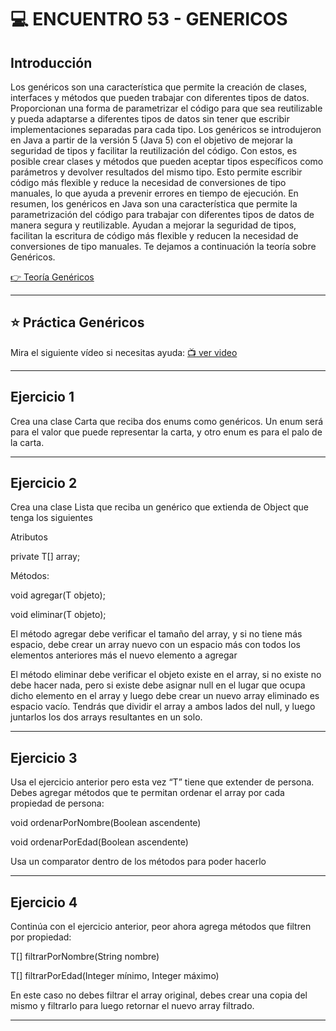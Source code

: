 # :computer: ENCUENTRO 53 - GENERICOS

## Introducción

Los genéricos son una característica que permite la creación de clases, interfaces y métodos que pueden trabajar con diferentes tipos de datos. Proporcionan una forma de parametrizar el código para que sea reutilizable y pueda adaptarse a diferentes tipos de datos sin tener que escribir implementaciones separadas para cada tipo. Los genéricos se introdujeron en Java a partir de la versión 5 (Java 5) con el objetivo de mejorar la seguridad de tipos y facilitar la reutilización del código. Con estos, es posible crear clases y métodos que pueden aceptar tipos específicos como parámetros y devolver resultados del mismo tipo. Esto permite escribir código más flexible y reduce la necesidad de conversiones de tipo manuales, lo que ayuda a prevenir errores en tiempo de ejecución. En resumen, los genéricos en Java son una característica que permite la parametrización del código para trabajar con diferentes tipos de datos de manera segura y reutilizable. Ayudan a mejorar la seguridad de tipos, facilitan la escritura de código más flexible y reducen la necesidad de conversiones de tipo manuales. Te dejamos a continuación la teoría sobre Genéricos. 

[👉 Teoría Genéricos](https://drive.google.com/file/d/19Vw3xlkUgEYgvOS85MYOF5d9UTRW_qvm/view)

---

## :star: Práctica Genéricos

Mira el siguiente vídeo si necesitas ayuda: [:tv: ver video](https://youtu.be/HDsDGMKQICQ)

---

## Ejercicio 1

Crea una clase Carta que reciba dos enums como genéricos. Un enum será para el valor que puede representar la carta, y otro enum es para el palo de la carta.

---

## Ejercicio 2

Crea una clase Lista que reciba un genérico que extienda de Object que tenga los siguientes 

Atributos

private T[] array;

Métodos:

void agregar(T objeto);

void eliminar(T objeto);

El método agregar debe verificar el tamaño del array, y si no tiene más espacio, debe crear un array nuevo con un espacio más con todos los elementos anteriores más el nuevo elemento a agregar

El método eliminar debe verificar el objeto existe en el array, si no existe no debe hacer nada, pero si existe debe asignar null en el lugar que ocupa dicho elemento en el array y luego debe crear un nuevo array eliminado es espacio vacío. Tendrás que dividir el array a ambos lados del null, y luego juntarlos los dos arrays resultantes en un solo.

---

## Ejercicio 3

Usa el ejercicio anterior pero esta vez “T” tiene que extender de persona. Debes agregar métodos que te permitan ordenar el array por cada propiedad de persona:

void ordenarPorNombre(Boolean ascendente)

void ordenarPorEdad(Boolean ascendente) 

Usa un comparator dentro de los métodos para poder hacerlo

---

## Ejercicio 4

Continúa con el ejercicio anterior, peor ahora agrega métodos que filtren por propiedad:

T[] filtrarPorNombre(String nombre)

T[] filtrarPorEdad(Integer mínimo, Integer máximo)

En este caso no debes filtrar el array original, debes crear una copia del mismo y filtrarlo para luego retornar el nuevo array filtrado.





---

